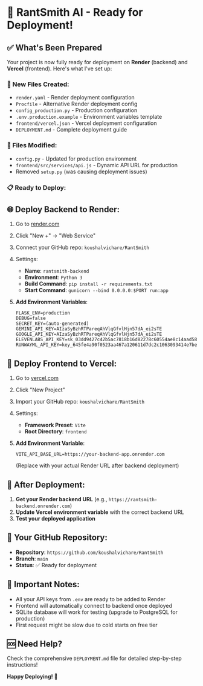 # 🚀 RantSmith AI - Ready for Deployment!

## ✅ What's Been Prepared

Your project is now fully ready for deployment on **Render** (backend) and **Vercel** (frontend). Here's what I've set up:

### 📁 New Files Created:
- `render.yaml` - Render deployment configuration
- `Procfile` - Alternative Render deployment config
- `config_production.py` - Production configuration
- `.env.production.example` - Environment variables template
- `frontend/vercel.json` - Vercel deployment configuration
- `DEPLOYMENT.md` - Complete deployment guide

### 🔧 Files Modified:
- `config.py` - Updated for production environment
- `frontend/src/services/api.js` - Dynamic API URL for production
- Removed `setup.py` (was causing deployment issues)

### 📋 Ready to Deploy:

## 🌐 Deploy Backend to Render:
1. Go to [render.com](https://render.com)
2. Click "New +" → "Web Service"
3. Connect your GitHub repo: `koushalvichare/RantSmith`
4. Settings:
   - **Name**: `rantsmith-backend`
   - **Environment**: `Python 3`
   - **Build Command**: `pip install -r requirements.txt`
   - **Start Command**: `gunicorn --bind 0.0.0.0:$PORT run:app`

5. **Add Environment Variables**:
   ```
   FLASK_ENV=production
   DEBUG=false
   SECRET_KEY=(auto-generated)
   GEMINI_API_KEY=AIzaSyBzhRTPareqAhVlqGfvlHjn57dA_ei2sTE
   GOOGLE_API_KEY=AIzaSyBzhRTPareqAhVlqGfvlHjn57dA_ei2sTE
   ELEVENLABS_API_KEY=sk_03dd9427c42b5ac7818b16d82278c60554ae8c14aad586a4
   RUNWAYML_API_KEY=key_645fe4a90f0523aa467a120611d7dc2c1063093414e7be0d3055d350601d4fe56b48c133438dac13b40ee4870a9c4dcebfbe42116aaeb21b0f944502d8b05bf9
   ```

## 🎨 Deploy Frontend to Vercel:
1. Go to [vercel.com](https://vercel.com)
2. Click "New Project"
3. Import your GitHub repo: `koushalvichare/RantSmith`
4. Settings:
   - **Framework Preset**: `Vite`
   - **Root Directory**: `frontend`

5. **Add Environment Variable**:
   ```
   VITE_API_BASE_URL=https://your-backend-app.onrender.com
   ```
   (Replace with your actual Render URL after backend deployment)

## 🔗 After Deployment:
1. **Get your Render backend URL** (e.g., `https://rantsmith-backend.onrender.com`)
2. **Update Vercel environment variable** with the correct backend URL
3. **Test your deployed application**

## 🎯 Your GitHub Repository:
- **Repository**: `https://github.com/koushalvichare/RantSmith`
- **Branch**: `main`
- **Status**: ✅ Ready for deployment

## 📝 Important Notes:
- All your API keys from `.env` are ready to be added to Render
- Frontend will automatically connect to backend once deployed
- SQLite database will work for testing (upgrade to PostgreSQL for production)
- First request might be slow due to cold starts on free tier

## 🆘 Need Help?
Check the comprehensive `DEPLOYMENT.md` file for detailed step-by-step instructions!

**Happy Deploying! 🚀**
